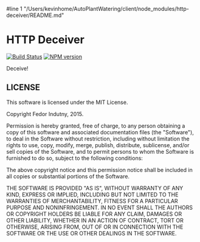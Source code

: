 #line 1 "/Users/kevinhome/AutoPlantWatering/client/node_modules/http-deceiver/README.md"
# HTTP Deceiver

[![Build Status](https://secure.travis-ci.org/indutny/http-deceiver.png)](http://travis-ci.org/indutny/http-deceiver)
[![NPM version](https://badge.fury.io/js/http-deceiver.svg)](http://badge.fury.io/js/http-deceiver)

Deceive!

## LICENSE

This software is licensed under the MIT License.

Copyright Fedor Indutny, 2015.

Permission is hereby granted, free of charge, to any person obtaining a
copy of this software and associated documentation files (the
"Software"), to deal in the Software without restriction, including
without limitation the rights to use, copy, modify, merge, publish,
distribute, sublicense, and/or sell copies of the Software, and to permit
persons to whom the Software is furnished to do so, subject to the
following conditions:

The above copyright notice and this permission notice shall be included
in all copies or substantial portions of the Software.

THE SOFTWARE IS PROVIDED "AS IS", WITHOUT WARRANTY OF ANY KIND, EXPRESS
OR IMPLIED, INCLUDING BUT NOT LIMITED TO THE WARRANTIES OF
MERCHANTABILITY, FITNESS FOR A PARTICULAR PURPOSE AND NONINFRINGEMENT. IN
NO EVENT SHALL THE AUTHORS OR COPYRIGHT HOLDERS BE LIABLE FOR ANY CLAIM,
DAMAGES OR OTHER LIABILITY, WHETHER IN AN ACTION OF CONTRACT, TORT OR
OTHERWISE, ARISING FROM, OUT OF OR IN CONNECTION WITH THE SOFTWARE OR THE
USE OR OTHER DEALINGS IN THE SOFTWARE.
